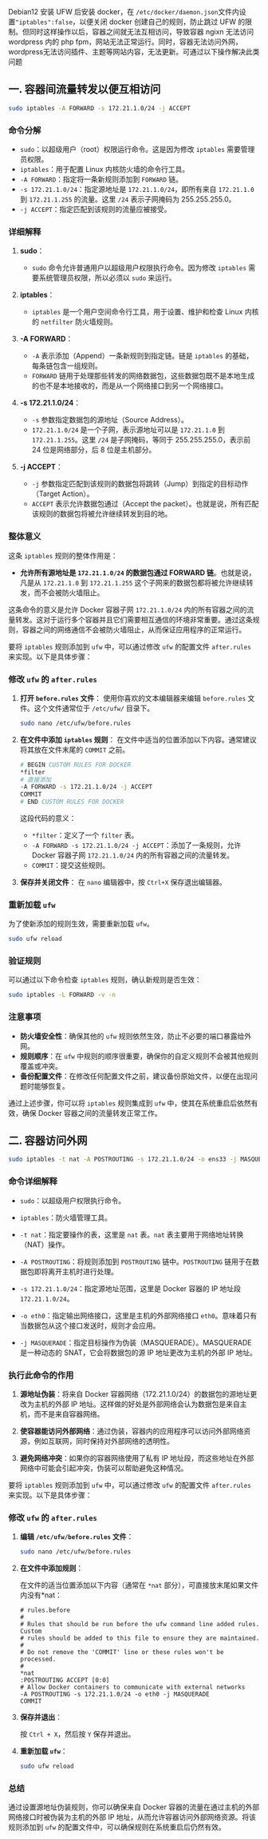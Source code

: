 Debian12 安装 UFW 后安装 docker，在 `/etc/docker/daemon.json`文件内设置`"iptables":false`，以便关闭 docker 创建自己的规则，防止跳过 UFW 的限制。但同时这样操作以后，容器之间就无法互相访问，导致容器 ngixn 无法访问 wordpress 内的 php fpm，网站无法正常运行。同时，容器无法访问外网，wordpress无法访问插件、主题等网站内容，无法更新。可通过以下操作解决此类问题

## 一. 容器间流量转发以便互相访问

```bash
sudo iptables -A FORWARD -s 172.21.1.0/24 -j ACCEPT
```

### 命令分解

- `sudo`：以超级用户（root）权限运行命令。这是因为修改 `iptables` 需要管理员权限。
- `iptables`：用于配置 Linux 内核防火墙的命令行工具。
- `-A FORWARD`：指定将一条新规则添加到 `FORWARD` 链。
- `-s 172.21.1.0/24`：指定源地址是 `172.21.1.0/24`，即所有来自 `172.21.1.0` 到 `172.21.1.255` 的流量。这里 `/24` 表示子网掩码为 255.255.255.0。
- `-j ACCEPT`：指定匹配到该规则的流量应被接受。

### 详细解释

1. **sudo**：
   - `sudo` 命令允许普通用户以超级用户权限执行命令。因为修改 `iptables` 需要系统管理员权限，所以必须以 `sudo` 来运行。

2. **iptables**：
   - `iptables` 是一个用户空间命令行工具，用于设置、维护和检查 Linux 内核的 `netfilter` 防火墙规则。

3. **-A FORWARD**：
   - `-A` 表示添加（Append）一条新规则到指定链。链是 `iptables` 的基础，每条链包含一组规则。
   - `FORWARD` 链用于处理那些转发的网络数据包，这些数据包既不是本地生成的也不是本地接收的，而是从一个网络接口到另一个网络接口。

4. **-s 172.21.1.0/24**：
   - `-s` 参数指定数据包的源地址（Source Address）。
   - `172.21.1.0/24` 是一个子网，表示源地址可以是 `172.21.1.0` 到 `172.21.1.255`。这里 `/24` 是子网掩码，等同于 255.255.255.0，表示前 24 位是网络部分，后 8 位是主机部分。

5. **-j ACCEPT**：
   - `-j` 参数指定匹配到该规则的数据包将跳转（Jump）到指定的目标动作（Target Action）。
   - `ACCEPT` 表示允许数据包通过（Accept the packet）。也就是说，所有匹配该规则的数据包将被允许继续转发到目的地。

### 整体意义

这条 `iptables` 规则的整体作用是：
- **允许所有源地址是 `172.21.1.0/24` 的数据包通过 FORWARD 链**。也就是说，凡是从 `172.21.1.0` 到 `172.21.1.255` 这个子网来的数据包都将被允许继续转发，而不会被防火墙阻止。

这条命令的意义是允许 Docker 容器子网 `172.21.1.0/24` 内的所有容器之间的流量转发。这对于运行多个容器并且它们需要相互通信的环境非常重要。通过这条规则，容器之间的网络通信不会被防火墙阻止，从而保证应用程序的正常运行。

要将 `iptables` 规则添加到 `ufw` 中，可以通过修改 `ufw` 的配置文件 `after.rules` 来实现。以下是具体步骤：

### 修改 `ufw` 的 `after.rules`

1. **打开 `before.rules` 文件**：
   使用你喜欢的文本编辑器来编辑 `before.rules` 文件。这个文件通常位于 `/etc/ufw/` 目录下。

   ```bash
   sudo nano /etc/ufw/before.rules
   ```

2. **在文件中添加 `iptables` 规则**：
   在文件中适当的位置添加以下内容。通常建议将其放在文件末尾的 `COMMIT` 之前。

   ```bash
   # BEGIN CUSTOM RULES FOR DOCKER
   *filter
   # 直接添加
   -A FORWARD -s 172.21.1.0/24 -j ACCEPT
   COMMIT
   # END CUSTOM RULES FOR DOCKER
   ```

   这段代码的意义：
   - `*filter`：定义了一个 `filter` 表。
   - `-A FORWARD -s 172.21.1.0/24 -j ACCEPT`：添加了一条规则，允许 Docker 容器子网 `172.21.1.0/24` 内的所有容器之间的流量转发。
   - `COMMIT`：提交这些规则。

3. **保存并关闭文件**：
   在 `nano` 编辑器中，按 `Ctrl+X` 保存退出编辑器。

### 重新加载 `ufw`

为了使新添加的规则生效，需要重新加载 `ufw`。

```bash
sudo ufw reload
```

### 验证规则

可以通过以下命令检查 `iptables` 规则，确认新规则是否生效：

```bash
sudo iptables -L FORWARD -v -n
```

### 注意事项

- **防火墙安全性**：确保其他的 `ufw` 规则依然生效，防止不必要的端口暴露给外网。
- **规则顺序**：在 `ufw` 中规则的顺序很重要，确保你的自定义规则不会被其他规则覆盖或冲突。
- **备份配置文件**：在修改任何配置文件之前，建议备份原始文件，以便在出现问题时能够恢复。

通过上述步骤，你可以将 `iptables` 规则集成到 `ufw` 中，使其在系统重启后依然有效，确保 Docker 容器之间的流量转发正常工作。


## 二. 容器访问外网

```bash
sudo iptables -t nat -A POSTROUTING -s 172.21.1.0/24 -o ens33 -j MASQUERADE
```

### 命令详细解释

- `sudo`：以超级用户权限执行命令。

- `iptables`：防火墙管理工具。

- `-t nat`：指定要操作的表，这里是 `nat` 表。`nat` 表主要用于网络地址转换（NAT）操作。

- `-A POSTROUTING`：将规则添加到 `POSTROUTING` 链中。`POSTROUTING` 链用于在数据包即将离开主机时进行处理。

- `-s 172.21.1.0/24`：指定源地址范围，这里是 Docker 容器的 IP 地址段 `172.21.1.0/24`。

- `-o eth0`：指定输出网络接口，这里是主机的外部网络接口 `eth0`。意味着只有当数据包从这个接口发送时，规则才会应用。

- `-j MASQUERADE`：指定目标操作为伪装（MASQUERADE）。MASQUERADE 是一种动态的 SNAT，它会将数据包的源 IP 地址更改为主机的外部 IP 地址。

### 执行此命令的作用

1. **源地址伪装**：将来自 Docker 容器网络（172.21.1.0/24）的数据包的源地址更改为主机的外部 IP 地址。这样做的好处是外部网络会认为数据包是来自主机，而不是来自容器网络。

2. **使容器能访问外部网络**：通过伪装，容器内的应用程序可以访问外部网络资源，例如互联网，同时保持对外部网络的透明性。

3. **避免网络冲突**：如果你的容器网络使用了私有 IP 地址段，而这些地址在外部网络中可能会引起冲突，伪装可以帮助避免这种情况。

要将 `iptables` 规则添加到 `ufw` 中，可以通过修改 `ufw` 的配置文件 `after.rules` 来实现。以下是具体步骤：

### 修改 `ufw` 的 `after.rules`

1. **编辑 `/etc/ufw/before.rules` 文件**：

   ```bash
   sudo nano /etc/ufw/before.rules
   ```

2. **在文件中添加规则**：

   在文件的适当位置添加以下内容（通常在 `*nat` 部分），可直接放末尾如果文件内没有*nat：

   ```plaintext
   # rules.before
   #
   # Rules that should be run before the ufw command line added rules. Custom
   # rules should be added to this file to ensure they are maintained.
   #
   # Do not remove the 'COMMIT' line or these rules won't be processed.
   #
   *nat
   :POSTROUTING ACCEPT [0:0]
   # Allow Docker containers to communicate with external networks
   -A POSTROUTING -s 172.21.1.0/24 -o eth0 -j MASQUERADE
   COMMIT
   ```

3. **保存并退出**：

   按 `Ctrl + X`，然后按 `Y` 保存并退出。

4. **重新加载 `ufw`**：

   ```bash
   sudo ufw reload
   ```

### 总结

通过设置源地址伪装规则，你可以确保来自 Docker 容器的流量在通过主机的外部网络接口时被伪装为主机的外部 IP 地址，从而允许容器访问外部网络资源。将该规则添加到 `ufw` 的配置文件中，可以确保规则在系统重启后仍然有效。